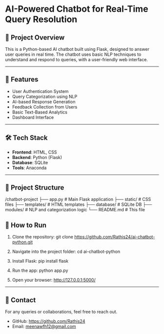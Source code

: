 # AI-Powered Chatbot for Real-Time Query Resolution


## 📌 Project Overview


This is a Python-based AI chatbot built using Flask, designed to answer user queries in real time. The chatbot uses basic NLP techniques to understand and respond to queries, with a user-friendly web interface.


---

## 🚀 Features

- User Authentication System  
- Query Categorization using NLP  
- AI-based Response Generation  
- Feedback Collection from Users  
- Basic Text-Based Analytics  
- Dashboard Interface

---

## 🛠️ Tech Stack

- **Frontend**: HTML, CSS  
- **Backend**: Python (Flask)  
- **Database**: SQLite  
- **Tools**: Anaconda

---

## 📂 Project Structure

/chatbot-project
├── app.py # Main Flask application
├── static/ # CSS files
├── templates/ # HTML templates
├── database/ # SQLite DB
├── modules/ # NLP and categorization logic
└── README.md # This file

## 🔧 How to Run

1. Clone the repository:
git clone https://github.com/Rathis24/ai-chatbot-python.git


2. Navigate into the project folder:
cd ai-chatbot-python


3. Install Flask:
pip install flask


5. Run the app:
python app.py


7. Open your browser:
http://127.0.0.1:5000/

---

## 📧 Contact

For any queries or collaborations, feel free to reach out.

- GitHub: https://github.com/Rathis24
- Email: meenawfh12@gmail.com
